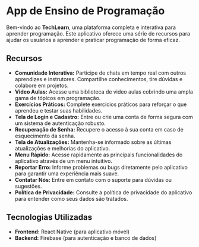 # App de Ensino de Programação

Bem-vindo ao **TechLearn**, uma plataforma completa e interativa para aprender programação. Este aplicativo oferece uma série de recursos para ajudar os usuários a aprender e praticar programação de forma eficaz.

## Recursos

- **Comunidade Interativa:** Participe de chats em tempo real com outros aprendizes e instrutores. Compartilhe conhecimentos, tire dúvidas e colabore em projetos.
- **Video Aulas:** Acesse uma biblioteca de video aulas cobrindo uma ampla gama de tópicos em programação.
- **Exercícios Práticos:** Complete exercícios práticos para reforçar o que aprendeu e testar suas habilidades.
- **Tela de Login e Cadastro:** Entre ou crie uma conta de forma segura com um sistema de autenticação robusto.
- **Recuperação de Senha:** Recupere o acesso à sua conta em caso de esquecimento da senha.
- **Tela de Atualizações:** Mantenha-se informado sobre as últimas atualizações e melhorias do aplicativo.
- **Menu Rápido:** Acesse rapidamente as principais funcionalidades do aplicativo através de um menu intuitivo.
- **Reportar Erro:** Informe problemas ou bugs diretamente pelo aplicativo para garantir uma experiência mais suave.
- **Contatar Nós:** Entre em contato com o suporte para dúvidas ou sugestões.
- **Política de Privacidade:** Consulte a política de privacidade do aplicativo para entender como seus dados são tratados.

## Tecnologias Utilizadas

- **Frontend:** React Native (para aplicativo móvel)
- **Backend:** Firebase (para autenticação e banco de dados)



